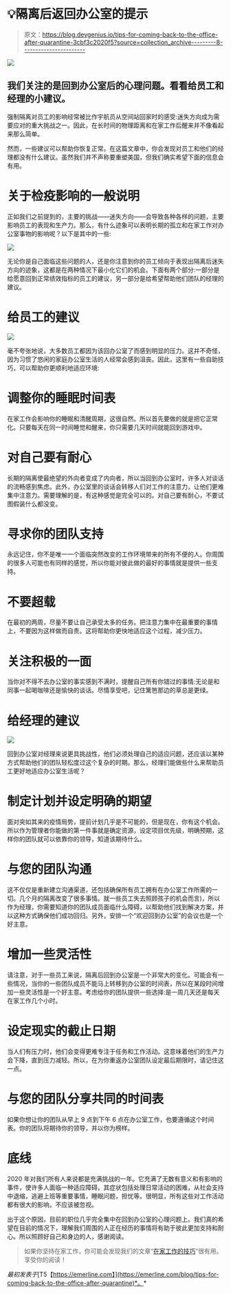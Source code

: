 # 💡隔离后返回办公室的提示

> 原文：<https://blog.devgenius.io/tips-for-coming-back-to-the-office-after-quarantine-3cbf3c2020f5?source=collection_archive---------8----------------------->

![](img/f73c826100fb36b6d999ed1428717929.png)

## 我们关注的是回到办公室后的心理问题。看看给员工和经理的小建议。

强制隔离对员工的影响经常被比作宇航员从空间站回家时的感受:迷失方向成为需要应对的重大挑战之一。因此，在长时间的物理距离和在家工作后醒来并不像看起来那么简单。

然而，一些建议可以帮助你恢复正常。在这篇文章中，你会发现对员工和他们的经理都没有什么建议。虽然我们并不声称要重塑美国，但我们确实希望下面的信息会有用。

# 关于检疫影响的一般说明

正如我们之前提到的，主要的挑战——迷失方向——会导致各种各样的问题，主要影响员工的表现和生产力。那么，有什么迹象可以表明长期的孤立和在家工作对办公室事物的影响呢？以下是其中的一些:

![](img/826511bca0292578becaf640d6a9a964.png)

无论你是自己面临这些问题的人，还是你注意到你的员工倾向于表现出隔离后迷失方向的迹象，这都是在两种情况下最小化它们的机会。下面有两个部分:一部分是给愿意回到正常绩效指标的员工的建议，另一部分是给希望帮助他们团队的经理的建议。

# 给员工的建议

![](img/b4fce043854d0c21e8dc535fef9f131b.png)

毫不夸张地说，大多数员工都因为该回办公室了而感到明显的压力。这并不奇怪，因为习惯了悠闲的家庭办公室生活的人经常会感到沮丧。因此，这里有一些自助技巧，可以帮助你更顺利地适应环境:

# 调整你的睡眠时间表

在家工作会影响你的睡眠和清醒周期，这很自然。所以首先要做的就是把它正常化。只要每天在同一时间睡觉和醒来，你只需要几天时间就能回到游戏中。

# 对自己要有耐心

长期的隔离使最绝望的外向者变成了内向者，所以当回到办公室时，许多人对谈话的流畅感到焦虑。此外，办公室里的谈话会转移人们对工作的注意力，让他们更难集中注意力。需要理解的是，有这种感觉是完全可以的。对自己要有耐心，不要试图假装什么都没变。

# 寻求你的团队支持

永远记住，你不是唯一一个面临突然改变的工作环境带来的所有不便的人。你周围的很多人可能也有同样的感觉，所以你能对彼此做的最好的事情就是提供一些支持。

# 不要超载

在最初的两周，尽量不要让自己承受太多的任务。把注意力集中在最重要的事情上，不要因为这样做而自责。这将帮助你更快地适应这个过程，减少压力。

# 关注积极的一面

当你对不得不去办公室的事实感到不满时，提醒自己所有你错过的事情:无论是和同事一起喝咖啡还是愉快的谈话。尽情享受吧，记住篱笆那边的草总是更绿。

# 给经理的建议

![](img/a74d429b2f6b9c4ba0bc42ce2a4cef68.png)

回到办公室对经理来说更具挑战性，他们必须处理自己的适应问题，还应该以某种方式帮助他们的团队轻松度过这个复杂的时期。那么，经理们能做些什么来帮助员工更好地适应办公室生活呢？

# 制定计划并设定明确的期望

面对突如其来的疫情局势，提前计划几乎是不可能的，但是现在，你有这个机会。所以作为管理者你能做的第一件事就是确定资源，设定项目优先级，明确预期，这样你的团队就可以依靠你的领导，知道该期待什么。

# 与您的团队沟通

这不仅仅是重新建立沟通渠道，还包括确保所有员工拥有在办公室工作所需的一切。几个月的隔离改变了很多事情。就一些员工失去照顾孩子的机会而言)，所以作为经理，你需要知道你的团队成员面临什么障碍，以帮助他们找到解决方案，并以这种方式确保他们成功回归。另外，安排一个“欢迎回到办公室”的会议也是一个好主意。

# 增加一些灵活性

请注意，对于一些员工来说，隔离后回到办公室是一个非常大的变化。可能会有一些情况，当你的一些团队成员不能马上转移到办公室的时间表，所以在某段时间增加一些灵活性是一个好主意。考虑给你的团队提供一些选择:是一周几天还是每天在家工作几个小时。

# 设定现实的截止日期

当人们有压力时，他们会变得更难专注于任务和工作活动。这意味着他们的生产力会下降，直到压力减轻。所以，在为你重返办公室团队设定最后期限时，请记住这一点。

# 与您的团队分享共同的时间表

如果你想让你的团队从早上 9 点到下午 6 点在办公室工作，也要遵循这个时间表。你的团队将期待你的领导，并以你为榜样。

# 底线

2020 年对我们所有人来说都是充满挑战的一年。它充满了无数有意义和有影响的事件，使许多人面临一种适应障碍，其症状包括处理日常活动的困难，从社会支持中退缩，逃避上班等重要事情，睡眠问题，担忧等。很明显，所有这些对工作活动都有很大的影响，不应该被忽视。

出于这个原因，目前的职位几乎完全集中在回到办公室的心理问题上。我们真的希望在目前的情况下，理解我们周围的人正在经历的事情将有助于彼此更加支持和耐心。所以照顾好自己和身边的人，感谢阅读。

> 如果你坚持在家工作，你可能会发现我们的文章“[在家工作的技巧](https://emerline.com/blog/tips-for-working-from-home)”很有用。享受你的阅读！

*最初发表于*[T5【https://emerline.com】](https://emerline.com/blog/tips-for-coming-back-to-the-office-after-quarantine)*。*